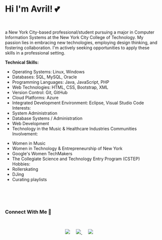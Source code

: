 
# Hi I'm Avril! 💕

<br>

a New York City-based professional/student pursuing a major in Computer Information Systems at the New York City College of Technology. My passion lies in embracing new technologies, employing design thinking, and fostering collaboration. I'm actively seeking opportunities to apply these skills in a professional setting.

**Technical Skills:**
<br>
+ Operating Systems: Linux, Windows
+ Databases: SQL, MySQL, Oracle
+ Programming Languages: Java, JavaScript, PHP
+ Web Technologies: HTML, CSS, Bootstrap, XML
+ Version Control: Git, GitHub
+ Cloud Platforms: Azure
+ Integrated Development Environment: Eclipse, Visual Studio Code
Interests:
+ System Administration
+ Database Systems / Administration
+ Web Development
+ Technology in the Music & Healthcare Industries
Communities Involvement:
- Women in Music
- Women in Technology & Entrepreneurship of New York
- Google's Women TechMakers
- The Collegiate Science and Technology Entry Program (CSTEP)
  Hobbies:
- Rollerskating
- DJing
- Curating playlists


<br><br><br>

### Connect With Me 🔗
  
<br>

<p align="center">
<a href="https://www.linkedin.com/in/avrilkey/"><img src="https://img.shields.io/badge/linkedin-FC5F22?style=for-the-badge&logo=linkedin&logoColor=white" /></a>&nbsp;&nbsp;&nbsp;&nbsp;
<a href="https://twitter.com/ave_irl"><img src="https://img.shields.io/badge/Twitter-1025a1?style=for-the-badge&logo=twitter&logoColor=white" /> </a>&nbsp;&nbsp;&nbsp;&nbsp;
<a href="https://open.spotify.com/user/be2llv68ztkzjzovyy5ebl1we?si=05sXSejyQsCECUykgYLB_A"><img src="https://img.shields.io/badge/Spotify-1ED760?&style=for-the-badge&logo=spotify&logoColor=white" /></a>&nbsp;&nbsp;&nbsp;&nbsp;
  

  

  



